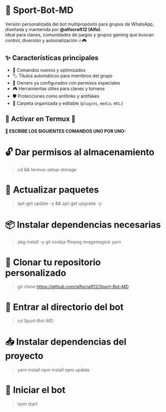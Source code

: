 # 🤖 Sport-Bot-MD

Versión personalizada del bot multipropósito para grupos de WhatsApp, diseñada y mantenida por **@alfocraft12 (Alfo)**.  
Ideal para clanes, comunidades de juegos y grupos gaming que buscan control, diversión y automatización 🔥🎮



## ✨ Características principales

- 🧠 Comandos nuevos y optimizados
- 🏷️ Títulos automáticos para miembros del grupo
- 👑 Owners ya configurados con permisos especiales
- 🎮 Herramientas útiles para clanes y torneos
- 🛡️ Protecciones como antilinks y antifakes
- 📁 Carpeta organizada y editable (`plugins`, `media`, etc.)



## 📌 Activar en Termux 📌

**🧠 ESCRIBE LOS SIGUIENTES COMANDOS UNO POR UNO:**

# 🔓 Dar permisos al almacenamiento

> cd && termux-setup-storage

# 🔄 Actualizar paquetes

> apt-get update -y && apt-get upgrade -y

# 📦 Instalar dependencias necesarias

> pkg install -y git nodejs ffmpeg imagemagick yarn

# 🧠 Clonar tu repositorio personalizado

> git clone https://github.com/alfocraft12/Sport-Bot-MD

# 📁 Entrar al directorio del bot

> cd Sport-Bot-MD

# 📥 Instalar dependencias del proyecto

> yarn install
> npm install
> npm update

# 🚀 Iniciar el bot

> npm start